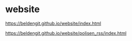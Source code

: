 # website

https://beldengit.github.io/website/index.html

https://beldengit.github.io/website/polisen_rss/index.html
